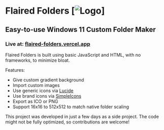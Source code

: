 # Flaired Folders [![Logo](https://flaired-folders.vercel.app/assets/favicon/favicon-96x96.png)]

## Easy-to-use Windows 11 Custom Folder Maker

### Live at: [flaired-folders.vercel.app](https://flaired-folders.vercel.app)

Flaired Folders is built using basic JavaScript and HTML, with no frameworks, to minimize bloat.

Features:

- Give custom gradient background
- Import custom images
- Use generic icons via [Lucide](https://lucide.dev)
- Use brand icons via [SimpleIcons](https://simpleicons.org/)
- Export as ICO or PNG
- Support 16x16 to 512x512 to match native folder scaling

This project was developed in just a few days as a side project. The code might not be fully optimized, so contributions are welcome!
